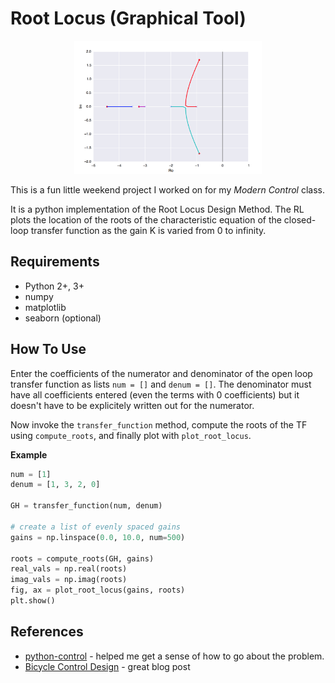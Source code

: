 # Root Locus (Graphical Tool)

<p align="center">
 <img src="/img/rl.png" alt="Drawing" style="width: 300px;"/>
</p>

This is a fun little weekend project I worked on for my *Modern Control* class. 

It is a python implementation of the Root Locus Design Method. The RL plots the location of the roots of the characteristic equation of the closed-loop transfer function as the gain K is varied from 0 to infinity. 

## Requirements

- Python 2+, 3+
- numpy
- matplotlib
- seaborn (optional)

## How To Use

Enter the coefficients of the numerator and denominator of the open loop transfer function as lists `num = []` and `denum = []`. The denominator must have all coefficients entered (even the terms with 0 coefficients) but it doesn't have to be explicitely written out for the numerator.


Now invoke the `transfer_function` method, compute the roots of the TF using `compute_roots`, and finally plot with `plot_root_locus`.

**Example**

```python
num = [1]
denum = [1, 3, 2, 0]

GH = transfer_function(num, denum)

# create a list of evenly spaced gains
gains = np.linspace(0.0, 10.0, num=500)

roots = compute_roots(GH, gains)
real_vals = np.real(roots)
imag_vals = np.imag(roots)
fig, ax = plot_root_locus(gains, roots)
plt.show()
```

## References   

- [python-control](https://pypi.python.org/pypi/control/0.7.0) - helped me get a sense of how to go about the problem.
- [Bicycle Control Design](https://plot.ly/ipython-notebooks/bicycle-control-design/) - great blog post
